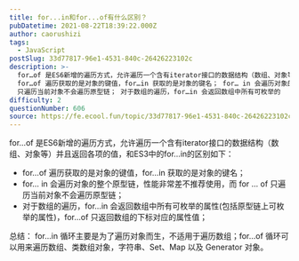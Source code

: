 ```yaml
---
title: for...in和for...of有什么区别？
pubDatetime: 2021-08-22T18:39:22.000Z
author: caorushizi
tags:
  - JavaScript
postSlug: 33d77817-96e1-4531-840c-26426223102c
description: >-
  for…of 是ES6新增的遍历方式，允许遍历一个含有iterator接口的数据结构（数组、对象等）并且返回各项的值，和ES3中的for…in的区别如下：
  for…of 遍历获取的是对象的键值，for…in 获取的是对象的键名； for… in 会遍历对象的整个原型链，性能非常差不推荐使用，而 for … of
  只遍历当前对象不会遍历原型链； 对于数组的遍历，for…in 会返回数组中所有可枚举的
difficulty: 2
questionNumber: 606
source: https://fe.ecool.fun/topic/33d77817-96e1-4531-840c-26426223102c
---
```


for…of 是ES6新增的遍历方式，允许遍历一个含有iterator接口的数据结构（数组、对象等）并且返回各项的值，和ES3中的for…in的区别如下：

* for…of 遍历获取的是对象的键值，for…in 获取的是对象的键名；
* for… in 会遍历对象的整个原型链，性能非常差不推荐使用，而 for … of 只遍历当前对象不会遍历原型链；
* 对于数组的遍历，for…in 会返回数组中所有可枚举的属性(包括原型链上可枚举的属性)，for…of 只返回数组的下标对应的属性值；

总结： for...in 循环主要是为了遍历对象而生，不适用于遍历数组；for...of 循环可以用来遍历数组、类数组对象，字符串、Set、Map 以及 Generator 对象。
